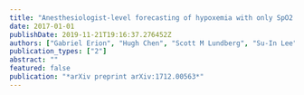 ```yaml
---
title: "Anesthesiologist-level forecasting of hypoxemia with only SpO2 data using deep learning"
date: 2017-01-01
publishDate: 2019-11-21T19:16:37.276452Z
authors: ["Gabriel Erion", "Hugh Chen", "Scott M Lundberg", "Su-In Lee"]
publication_types: ["2"]
abstract: ""
featured: false
publication: "*arXiv preprint arXiv:1712.00563*"
---
```


